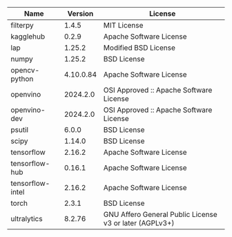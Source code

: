 | Name                         | Version         | License                                                 |
|------------------------------|-----------------|---------------------------------------------------------|
| filterpy                     | 1.4.5           | MIT License                                             |
| kagglehub                    | 0.2.9           | Apache Software License                                 |
| lap                          | 1.25.2          | Modified BSD License                                    |
| numpy                        | 1.25.2          | BSD License                                             |
| opencv-python                | 4.10.0.84       | Apache Software License                                 |
| openvino                     | 2024.2.0        | OSI Approved :: Apache Software License                 |
| openvino-dev                 | 2024.2.0        | OSI Approved :: Apache Software License                 |
| psutil                       | 6.0.0           | BSD License                                             |
| scipy                        | 1.14.0          | BSD License                                             |
| tensorflow                   | 2.16.2          | Apache Software License                                 |
| tensorflow-hub               | 0.16.1          | Apache Software License                                 |
| tensorflow-intel             | 2.16.2          | Apache Software License                                 |
| torch                        | 2.3.1           | BSD License                                             |
| ultralytics                  | 8.2.76          | GNU Affero General Public License v3 or later (AGPLv3+) |
